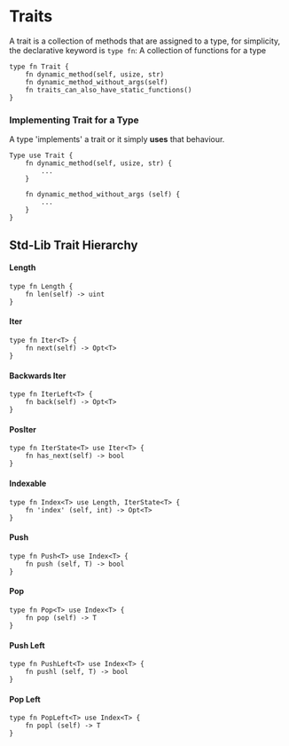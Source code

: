 # Traits

A trait is a collection of methods that are assigned to a type, for simplicity, the declarative keyword is `type fn`: A collection of functions for a type

```
type fn Trait {
    fn dynamic_method(self, usize, str)
    fn dynamic_method_without_args(self)
    fn traits_can_also_have_static_functions()
}
```

### Implementing Trait for a Type

A type 'implements' a trait or it simply **uses** that behaviour.

```
Type use Trait {
    fn dynamic_method(self, usize, str) {
        ...
    }
    
    fn dynamic_method_without_args (self) {
        ...
    }
}
```

## Std-Lib Trait Hierarchy

#### Length

```
type fn Length {
    fn len(self) -> uint
}
```

#### Iter

```
type fn Iter<T> {
    fn next(self) -> Opt<T>
}
```

#### Backwards Iter

```
type fn IterLeft<T> {
    fn back(self) -> Opt<T>
}
```

#### PosIter

```
type fn IterState<T> use Iter<T> {
    fn has_next(self) -> bool
}
```

#### Indexable

```
type fn Index<T> use Length, IterState<T> {
    fn 'index' (self, int) -> Opt<T>
}
```

#### Push

```
type fn Push<T> use Index<T> {
    fn push (self, T) -> bool
}
```

#### Pop

```
type fn Pop<T> use Index<T> {
    fn pop (self) -> T
}
```

#### Push Left

```
type fn PushLeft<T> use Index<T> {
    fn pushl (self, T) -> bool
}
```

#### Pop Left

```
type fn PopLeft<T> use Index<T> {
    fn popl (self) -> T
}
```

